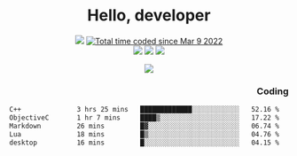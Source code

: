 # <div align='center' >Hello, developer</div>

<div align='center'>
  <a ><img src="https://img.shields.io/badge/dynamic/json?url=https%3A%2F%2Fapi.swo.moe%2Fstats%2Fgithub%2FFree-Aaron-Li&query=count&color=181717&label=GitHub&labelColor=282c34&logo=github&suffix=+follows&cacheSeconds=3600"></a>
  <a href="https://wakatime.com/@fe40087f-8eae-48dc-9950-ad0633db1591"><img src="https://wakatime.com/badge/user/fe40087f-8eae-48dc-9950-ad0633db1591.svg" alt="Total time coded since Mar 9 2022" /></a>
</div>
<div align='center'>
  <a><img src="https://img.shields.io/badge/c%2Fc%2B%2B%2Fc%23-%2375664d"></a> 
  <a><img src="https://img.shields.io/badge/Kotlin%20-%20%2375664D"></a> 
  <a><img src="https://img.shields.io/badge/Shell-75664D"></a> 
</div>

<p align="center">
  <img src="https://readme-typing-svg.demolab.com/?lines=你好!+开发者;Hello!+ developer&font=Fira%20Code&center=true&width=380&height=50&duration=4000&pause=1000">
</p>


<div align='right'>
  <h3>Coding</h3>
</div>

<!--START_SECTION:waka-->

```txt
C++              3 hrs 25 mins   █████████████░░░░░░░░░░░░   52.16 %
ObjectiveC       1 hr 7 mins     ████▒░░░░░░░░░░░░░░░░░░░░   17.22 %
Markdown         26 mins         █▓░░░░░░░░░░░░░░░░░░░░░░░   06.74 %
Lua              18 mins         █▒░░░░░░░░░░░░░░░░░░░░░░░   04.76 %
desktop          16 mins         █░░░░░░░░░░░░░░░░░░░░░░░░   04.15 %
```

<!--END_SECTION:waka-->





